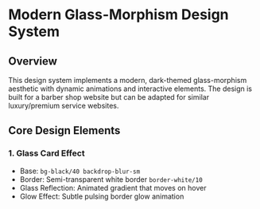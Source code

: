 # Modern Glass-Morphism Design System

## Overview
This design system implements a modern, dark-themed glass-morphism aesthetic with dynamic animations and interactive elements. The design is built for a barber shop website but can be adapted for similar luxury/premium service websites.

## Core Design Elements

### 1. Glass Card Effect
- Base: `bg-black/40 backdrop-blur-sm`
- Border: Semi-transparent white border `border-white/10`
- Glass Reflection: Animated gradient that moves on hover
- Glow Effect: Subtle pulsing border glow animation 